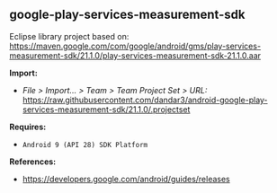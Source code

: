 ## google-play-services-measurement-sdk

Eclipse library project based on:<br/>
https://maven.google.com/com/google/android/gms/play-services-measurement-sdk/21.1.0/play-services-measurement-sdk-21.1.0.aar

**Import:**
- _File > Import... > Team > Team Project Set > URL:_<br/>
  https://raw.githubusercontent.com/dandar3/android-google-play-services-measurement-sdk/21.1.0/.projectset

**Requires:**
- `Android 9 (API 28) SDK Platform`

**References:**
- https://developers.google.com/android/guides/releases